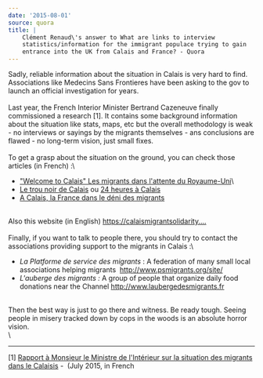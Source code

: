 ```yaml
---
date: '2015-08-01'
source: quora
title: |
    Clément Renaud\'s answer to What are links to interview
    statistics/information for the immigrant populace trying to gain
    entrance into the UK from Calais and France? - Quora
---
```


Sadly, reliable information about the situation in Calais is very hard
to find. Associations like Medecins Sans Frontieres have been asking to
the gov to launch an official investigation for years.\
\
Last year, the French Interior Minister Bertrand Cazeneuve finally
commissioned a research \[1\]. It contains some background information
about the situation like stats, maps, etc but the overall methodology is
weak - no interviews or sayings by the migrants themselves - ans
conclusions are flawed - no long-term vision, just small fixes.\
\
To get a grasp about the situation on the ground, you can check those
articles (in French) :\

-   [\"Welcome to Calais\" Les migrants dans l'attente du
    Royaume-Uni](http://mappemonde.mgm.fr/num22/lieux/lieux09201.html)\
-   [Le trou noir de
    Calais](http://www.vice.com/fr/read/le-trou-noir-de-calais) ou [24
    heures à Calais](https://news.vice.com/fr/article/24-heures-calais)
-   [A Calais, la France dans le déni des
    migrants](http://blog.mondediplo.net/2013-05-09-A-Calais-la-France-dans-le-deni-des-migrants)

\
Also this website (in English)
[https://calaismigrantsolidarity\....](https://calaismigrantsolidarity.wordpress.com)\
\
Finally, if you want to talk to people there, you should try to contact
the associations providing support to the migrants in Calais :\

-   *La Platforme de service des migrants* : A federation of many small
    local associations helping migrants 
    <http://www.psmigrants.org/site/>
-   *L\'auberge des migrants :* A group of people that organize daily
    food donations near the Channel <http://www.laubergedesmigrants.fr>

\
Then the best way is just to go there and witness. Be ready tough.
Seeing people in misery tracked down by cops in the woods is an absolute
horror vision.\
\

------------------------------------------------------------------------

\[1\] [Rapport à Monsieur le Ministre de l\'Intérieur sur la situation
des migrants dans le
Calaisis](http://rapport%20à%20monsieur%20le%20ministre%20de%20l'intérieur%20sur%20la%20situation%20des%20migrants%20dans%20le%20calaisis)
-  (July 2015, in French

